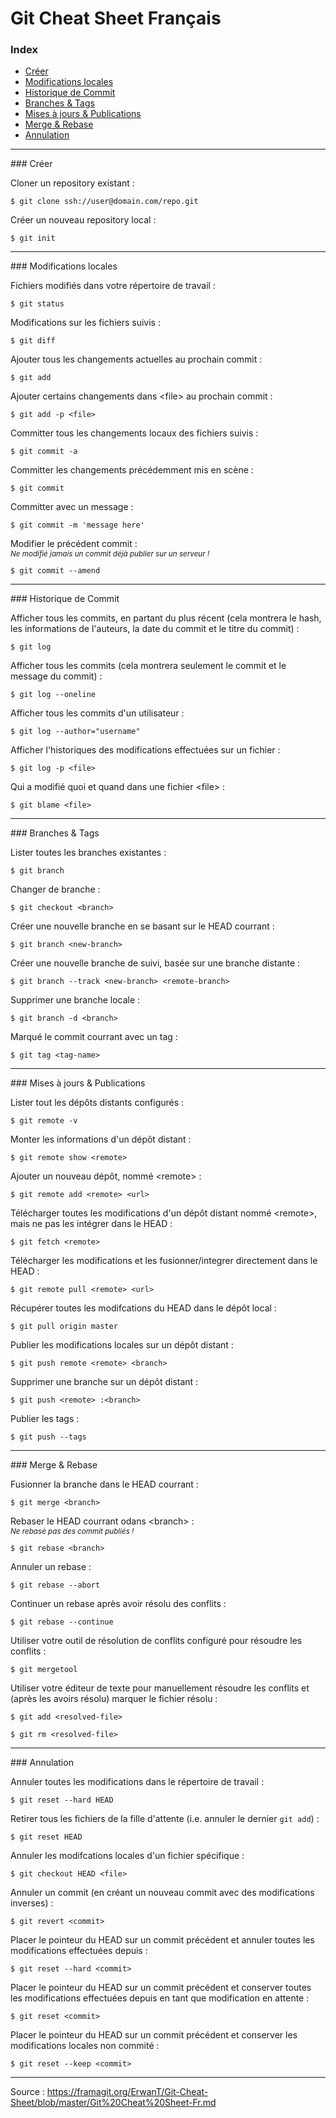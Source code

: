 Git Cheat Sheet Français
===============


### Index
* [Créer](#créer)
* [Modifications locales](#modifications-locales)
* [Historique de Commit](#historique-de-commit)
* [Branches & Tags](#branches--tags)
* [Mises à jours & Publications](#mise-à-jours--publication)
* [Merge & Rebase](#merge--rebase)
* [Annulation](#annulation)

<hr>
### Créer

Cloner un repository existant :
```
$ git clone ssh://user@domain.com/repo.git
```

Créer un nouveau repository local :
```
$ git init
```

<hr>
### Modifications locales

Fichiers modifiés dans votre répertoire de travail :
```
$ git status
```

Modifications sur les fichiers suivis :
```
$ git diff
```

Ajouter tous les changements actuelles au prochain commit :
```
$ git add
```

Ajouter certains changements dans &lt;file&gt; au prochain commit :
```
$ git add -p <file>
```

Committer tous les changements locaux des fichiers suivis :
```
$ git commit -a
```

Committer les changements précédemment mis en scène :
```
$ git commit
```

Committer avec un message :
```
$ git commit -m 'message here'
```

Modifier le précédent commit :<br>
<em><sub>Ne modifié jamais un commit déjà publier sur un serveur !</sub></em>
```
$ git commit --amend
```

<hr>
### Historique de Commit

Afficher tous les commits, en partant du plus récent (cela montrera le hash, les informations de l'auteurs, la date du commit et le titre du commit) :
```
$ git log
```

Afficher tous les commits (cela montrera seulement le commit et le message du commit) :
```
$ git log --oneline
```

Afficher tous les commits d'un utilisateur :
```
$ git log --author="username"
```

Afficher l'historiques des modifications effectuées sur un fichier :
```
$ git log -p <file>
```

Qui a modifié quoi et quand dans une fichier &lt;file&gt; :
```
$ git blame <file>
```

<hr>
### Branches & Tags

Lister toutes les branches existantes :
```
$ git branch
```

Changer de branche :
```
$ git checkout <branch>
```

Créer une nouvelle branche en se basant sur le HEAD courrant :
```
$ git branch <new-branch>
```

Créer une nouvelle branche de suivi, basée sur une branche distante :
```
$ git branch --track <new-branch> <remote-branch>
```

Supprimer une branche locale :
```
$ git branch -d <branch>
```

Marqué le commit courrant avec un tag :
```
$ git tag <tag-name>
```

<hr>
### Mises à jours & Publications

Lister tout les dépôts distants configurés :
```
$ git remote -v
```

Monter les informations d'un dépôt distant :
```
$ git remote show <remote>
```

Ajouter un nouveau dépôt, nommé &lt;remote&gt; :
```
$ git remote add <remote> <url>
```

Télécharger toutes les modifications d'un dépôt distant nommé &lt;remote&gt;, mais ne pas les intégrer dans le HEAD :
```
$ git fetch <remote>
```

Télécharger les modifications et les fusionner/integrer directement dans le HEAD :
```
$ git remote pull <remote> <url>
```

Récupérer toutes les modifcations du HEAD dans le dépôt local :
```
$ git pull origin master
```

Publier les modifications locales sur un dépôt distant :
```
$ git push remote <remote> <branch>
```

Supprimer une branche sur un dépôt distant :
```
$ git push <remote> :<branch>
```

Publier les tags :
```
$ git push --tags
```

<hr>
### Merge & Rebase

Fusionner la branche <branch> dans le HEAD courrant :
```
$ git merge <branch>
```

Rebaser le HEAD courrant odans &lt;branch&gt; :<br>
<em><sub>Ne rebasé pas des commit publiés !</sub></em>
```
$ git rebase <branch>
```

Annuler un rebase :
```
$ git rebase --abort
```

Continuer un rebase après avoir résolu des conflits :
```
$ git rebase --continue
```

Utiliser votre outil de résolution de conflits configuré pour résoudre les conflits :
```
$ git mergetool
```

Utiliser votre éditeur de texte pour manuellement résoudre les conflits et (après les avoirs résolu) marquer le fichier résolu :
```
$ git add <resolved-file>
```
```
$ git rm <resolved-file>
```

<hr>
### Annulation

Annuler toutes les modifications dans le répertoire de travail :
```
$ git reset --hard HEAD
```

Retirer tous les fichiers de la fille d'attente  (i.e. annuler le dernier `git add`) :
```
$ git reset HEAD
```

Annuler les modifcations locales d'un fichier spécifique :
```
$ git checkout HEAD <file>
```

Annuler un commit  (en créant un nouveau commit avec des modifications inverses)  :
```
$ git revert <commit>
```

Placer le pointeur du HEAD sur un commit précédent et annuler toutes les modifications effectuées depuis :
```
$ git reset --hard <commit>
```

Placer le pointeur du HEAD sur un commit précédent et conserver toutes les modifications effectuées depuis en tant que modification en attente :
```
$ git reset <commit>
```

Placer le pointeur du HEAD sur un commit précédent et conserver les modifications locales non commité :
```
$ git reset --keep <commit>
```

<hr>

Source : https://framagit.org/ErwanT/Git-Cheat-Sheet/blob/master/Git%20Cheat%20Sheet-Fr.md